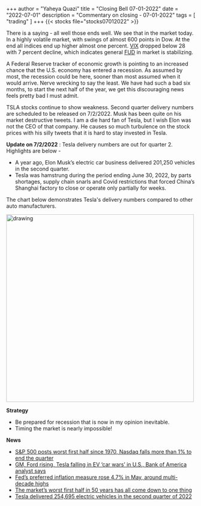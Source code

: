 +++
author = "Yaheya Quazi"
title = "Closing Bell 07-01-2022"
date = "2022-07-01"
description = "Commentary on closing - 07-01-2022"
tags = [
"trading"
]
+++
{{< stocks file="stocks07012022" >}}

There is a saying - all well those ends well. We see that in the market today. In a highly volatile market, with swings of almost 600 points in Dow. At the end all indices end up higher almost one percent. [VIX](glossary.md) dropped below 28 with 7 percent decline, which indicates general [FUD](glossary.md) in market is stabilizing.

A Federal Reserve tracker of economic growth is pointing to an increased chance that the U.S. economy has entered a recession. As assumed by most, the recession could be here, sooner than most assumed when it would arrive. Nerve wrecking to say the least. We have had such a bad six months, to start the next half of the year, we get this discouraging news feels pretty bad I must admit.

TSLA stocks continue to show weakness. Second quarter delivery numbers are scheduled to be released on 7/2/2022. Musk has been quite on his market destructive tweets. I am a die hard fan of Tesla, but I wish Elon was not the CEO of that company. He causes so much turbulence on the stock prices with his silly tweets that it is hard to stay invested in Tesla.

**Update on 7/2/2022** : Tesla delivery numbers are out for quarter 2.  Highlights are below -

* A year ago, Elon Musk’s electric car business delivered 201,250 vehicles in the second quarter.
* Tesla was hamstrung during the period ending June 30, 2022, by parts shortages, supply chain snarls and Covid restrictions that forced China’s Shanghai factory to close or operate only partially for weeks.

The chart below demonstrates Tesla's delivery numbers compared to other auto manufacturers.

<img src="/img/tesla-delivery-q2-2022.jpg" alt="drawing" style="width:500px;"/>

**Strategy**

* Be prepared for recession that is now in my opinion inevitable.
* Timing the market is nearly impossible!

**News**

* [S&P 500 posts worst first half since 1970, Nasdaq falls more than 1% to end the quarter](https://www.cnbc.com/2022/06/29/stock-market-futures-open-to-close-news.html)
* [GM, Ford rising, Tesla falling in EV ‘car wars’ in U.S., Bank of America analyst says](https://www.cnbc.com/2022/06/30/gm-ford-rising-tesla-falling-in-ev-car-wars-in-us-bank-of-america-analyst-says.html)
* [Fed’s preferred inflation measure rose 4.7% in May, around multi-decade highs](https://www.cnbc.com/2022/06/30/feds-preferred-inflation-measure-rose-4point7percent-in-may-near-40-year-high.html)
* [The market’s worst first half in 50 years has all come down to one thing](https://www.cnbc.com/2022/06/30/the-markets-worst-first-half-in-50-years-has-all-come-down-to-one-thing.html)
* [Tesla delivered 254,695 electric vehicles in the second quarter of 2022](https://www.cnbc.com/2022/07/02/tesla-tsla-q2-2022-vehicle-delivery-and-production-numbers.html)

